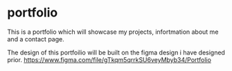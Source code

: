 # portfolio

This is a portfolio which will showcase my projects, infortmation about me and a contact page.

The design of this portfoilio will be built on the figma design i have designed prior.
https://www.figma.com/file/gTkqm5qrrkSU6veyMbyb34/Portfolio
